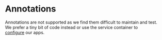 # Annotations

Annotations are not supported as we find them difficult to maintain and test. We prefer a tiny bit of code instead
or use the service container to [configure](config.md) our apps.
